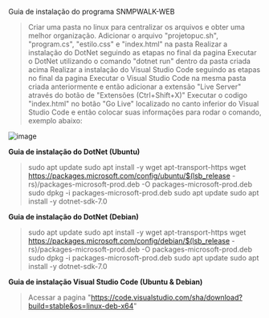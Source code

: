 Guia de instalação do programa SNMPWALK-WEB

> Criar uma pasta no linux para centralizar os arquivos e obter uma melhor organização.
> Adicionar o arquivo "projetopuc.sh", "program.cs", "estilo.css" e "index.html" na pasta
> Realizar a instalação do DotNet seguindo as etapas no final da pagina
> Executar o DotNet utilizando o comando "dotnet run" dentro da pasta criada acima
> Realizar a instalação do Visual Studio Code seguindo as etapas no final da pagina
> Executar o Visual Studio Code na mesma pasta criada anteriormente e então adicionar a extensão "Live Server" através do botão de "Extensões (Ctrl+Shift+X)"
> Executar o codigo "index.html" no botão "Go Live" localizado no canto inferior do Visual Studio Code e então colocar suas informações para rodar o comando, exemplo abaixo:

![image](https://github.com/user-attachments/assets/73f8588e-de72-4b43-bb32-a4fd69b292bb)












**Guia de instalação do DotNet (Ubuntu)**
> sudo apt update
> sudo apt install -y wget apt-transport-https
> wget https://packages.microsoft.com/config/ubuntu/$(lsb_release -rs)/packages-microsoft-prod.deb -O packages-microsoft-prod.deb
> sudo dpkg -i packages-microsoft-prod.deb
> sudo apt update
> sudo apt install -y dotnet-sdk-7.0

**Guia de instalação do DotNet (Debian)**
> sudo apt update
> sudo apt install -y wget apt-transport-https
> wget https://packages.microsoft.com/config/debian/$(lsb_release -rs)/packages-microsoft-prod.deb -O packages-microsoft-prod.deb
> sudo dpkg -i packages-microsoft-prod.deb
> sudo apt update
> sudo apt install -y dotnet-sdk-7.0

**Guia de instalação Visual Studio Code (Ubuntu & Debian)**
> Acessar a pagina "https://code.visualstudio.com/sha/download?build=stable&os=linux-deb-x64"


